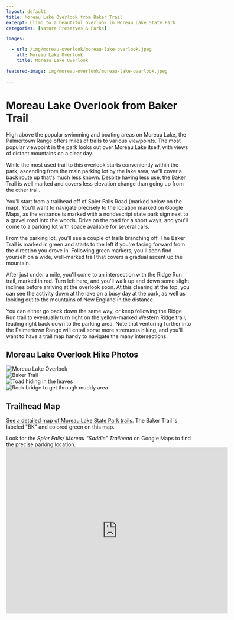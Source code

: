 ```yaml
---
layout: default
title: Moreau Lake Overlook from Baker Trail
excerpt: Climb to a beautiful overlook in Moreau Lake State Park 
categories: [Nature Preserves & Parks]

images:

  - url: /img/moreau-overlook/moreau-lake-overlook.jpeg
    alt: Moreau Lake Overlook
    title: Moreau Lake Overlook

featured-image: img/moreau-overlook/moreau-lake-overlook.jpeg

---
```


<h1>Moreau Lake Overlook from Baker Trail</h1>

<p>High above the popular swimming and boating areas on Moreau Lake, the Palmertown Range offers miles of trails to various viewpoints. The most popular viewpoint in the park looks out over Moreau Lake itself, with views of distant mountains on a clear day.</p>

<p>While the most used trail to this overlook starts conveniently within the park, ascending from the main parking lot by the lake area, we'll cover a back route up that's much less known. Despite having less use, the Baker Trail is well marked and covers less elevation change than going up from the other trail.</p>

<p>You'll start from a trailhead off of Spier Falls Road (marked below on the map). You'll want to navigate precisely to the location marked on Google Maps, as the entrance is marked with a nondescript state park sign next to a gravel road into the woods. Drive on the road for a short ways, and you'll come to a parking lot with space available for several cars.</p>

<p>From the parking lot, you'll see a couple of trails branching off. The Baker Trail is marked in green and starts to the left if you're facing forward from the direction you drove in. Following green markers, you'll soon find yourself on a wide, well-marked trail that covers a gradual ascent up the mountain.</p>

<p>After just under a mile, you'll come to an intersection with the Ridge Run trail, marked in red. Turn left here, and you'll walk up and down some slight inclines before arriving at the overlook soon. At this clearing at the top, you can see the activity down at the lake on a busy day at the park, as well as looking out to the mountains of New England in the distance.</p>

<p>You can either go back down the same way, or keep following the Ridge Run trail to eventually turn right on the yellow-marked Western Ridge trail, leading right back down to the parking area. Note that venturing further into the Palmertown Range will entail some more strenuous hiking, and you'll want to have a trail map handy to navigate the many intersections.</p>

<h2>Moreau Lake Overlook Hike Photos</h2>

<div class="fotorama" data-nav="thumbs" data-width="100%"
                     data-ratio="800/600"
                     data-min-width="100%"
                     data-max-width="1000"
                     data-min-height="300"
                     data-max-height="100%" 
     				 data-arrows="true">
<img src="/img/moreau-overlook/moreau-lake-overlook.jpeg" alt="Moreau Lake Overlook"><br />
<img src="/img/moreau-overlook/baker-trail.jpeg" alt="Baker Trail"><br />
<img src="/img/moreau-overlook/hiding-toad.jpeg" alt="Toad hiding in the leaves"><br />
<img src="/img/moreau-overlook/rock-bridge.jpeg" alt="Rock bridge to get through muddy area"><br />

</div>

<h2 id="trailmap">Trailhead Map</h2>

<p><a href="https://parks.ny.gov/parks/attachments/MoreauLakeTrailMap.pdf" target="_blank">See a detailed map of Moreau Lake State Park trails</a>. The Baker Trail is labeled "BK" and colored green on this map.</p> Look for the <em>Spier Falls/ Moreau "Saddle" Trailhead</em> on Google Maps to find the precise parking location.

<div class="google-maps">
<iframe src="https://www.google.com/maps/embed?pb=!1m14!1m8!1m3!1d11625.239217384!2d-73.72566160648195!3d43.24492851214653!3m2!1i1024!2i768!4f13.1!3m3!1m2!1s0x89dfccc280432bc1%3A0xa67c47789bdbf75c!2sSpier%20Falls%2F%20Moreau%20%22Saddle%22%20Trailhead!5e0!3m2!1sen!2sus!4v1566670393711!5m2!1sen!2sus" width="600" height="450" frameborder="0" style="border:0;" allowfullscreen=""></iframe></div>

